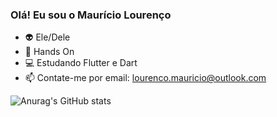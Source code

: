 ### Olá! Eu sou o Maurício Lourenço

- 👽 Ele/Dele
- 🧰 Hands On
- 💻 Estudando Flutter e Dart
- 📫 Contate-me por email: lourenco.mauricio@outlook.com

![Anurag's GitHub stats](https://github-readme-stats.vercel.app/api?username=Mauricio-Lourenco&hide=prs,issues&count_private=true&show_icons=true&theme=gruvbox)
